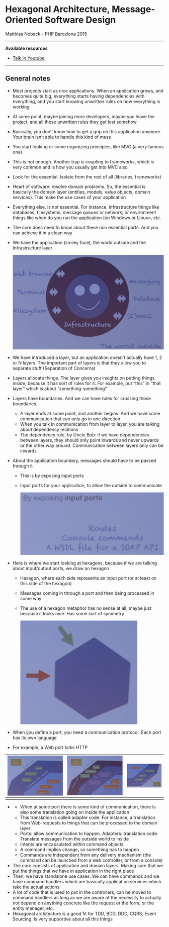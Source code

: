 # Hexagonal Architecture, Message-Oriented Software Design

Matthias Noback - PHP Barcelona 2015

------

**Available resources**

- [Talk in Youtube](http://youtu.be/K1EJBmwg9EQ)

------

## General notes

- Most projects start as nice applications. When an application grows, and becomes quite big, everything starts having dependencies with everything, and you start knowing unwritten rules on how everything is working

- At some point, maybe joining more developers, maybe you leave the project, and all these unwritten rules they get lost somehow

- Basically, you don’t know how to get a grip on this application anymore. Your brain isn’t able to handle this kind of mess

- You start looking or some organizing principles, like MVC (a very famous one)

- This is not enough. Another trap is coupling to frameworks, which is very common and is how you usually get into MVC also

- Look for the essential. Isolate from the rest of all (libraries, frameworks)

- Heart of software: resolve domain problems. So, the essential is basically the domain layer (entities, models, value objects, domain services). This make the use cases of your application

- Everything else, is not essential. For instance, infrastructure things like databases, filesystems, message queues or network; or environment things like when do you run the application (on Windows or Linux=, etc.

- The core does need to know about these non essential parts. And you can achieve it in a clean way

- We have the application (smiley face), the world outside and the Infrastructure layer

  ![Outside world and Application](.assets/2015-phpbcn15-hexagonal-architecture-message-oriented-software-design.md/noback_hexagonal_fig1.png)

- We have introduced a layer, but an application doesn’t actually have 1, 2 or N layers. The important part of layers is that they allow you to separate stuff (Separation of Concerns)

- Layers allocate things. The layer gives you insights on putting things inside, because it has sort of rules for it. For example, put “this” in “that layer” which is about “something-something”

- Layers have boundaries. And we can have rules for crossing those boundaries.

  - A layer ends at some point, and another begins. And we have some communication that can only go in one direction
  - When you talk in communication from layer to layer, you are talking about dependency relations
  - The dependency rule, by Uncle Bob: if we have dependencies between layers, they should only point inwards and never upwards or the other way around. Communication between layers only can be inwards

- About the application boundary, messages should have to be passed through it

  - This is by exposing input ports

  - Input ports for your application, to allow the outside to communicate

    ![Exposing ports](.assets/2015-phpbcn15-hexagonal-architecture-message-oriented-software-design.md/exposing_ports.png)

- Here is where we start looking at hexagons, because if we are talking about input/output ports, we draw an hexagon

  - Hexagon, where each side represents an input port (or at least on this side of the hexagon)

  - Messages coming in through a port and then being processed in some way

  - The use of a hexagon metaphor has no sense at all, maybe just because it looks nice. Has some sort of symmetry

    ![Hexagon ports](.assets/2015-phpbcn15-hexagonal-architecture-message-oriented-software-design.md/hexagon_ports.png)

- When you define a port, you need a communication protocol. Each port has its own language

- For example, a Web port talks HTTP

| ![Application layer Zoom in 1](.assets/2015-phpbcn15-hexagonal-architecture-message-oriented-software-design.md/application_layer_zoom_in_1.png) | ![Application layer Zoom in 2](.assets/2015-phpbcn15-hexagonal-architecture-message-oriented-software-design.md/application_layer_zoom_in_2.png) | ![Application layer Zoom in 3](.assets/2015-phpbcn15-hexagonal-architecture-message-oriented-software-design.md/application_layer_zoom_in_3.png) |
| ------------------------------------------------------------ | ------------------------------------------------------------ | ------------------------------------------------------------ |
|                                                              |                                                              |                                                              |

- 
  - When at some port there is some kind of communication, there is also some translation going on inside the application
  - This translation is called adapter code. For instance, a translation from Web-requests to things that can be processed to the domain layer
  - Ports: allow communication to happen. Adapters: translation code. Translate messages from the outside world to inside
  - Intents are encapsulated within command objects
  - A command implies change, so something has to happen
  - Commands are independent from any delivery mechanism (the command can be launched from a web controller, or from a console)
- The core consists of application and domain layers. Making sure that we put the things that we have in application in the right place
- Then, we have standalone use cases. We can have commands and we have command handlers which are basically application services which take the actual actions
- A lot of code that is used to put in the controllers, can be moved to command handlers as long as we are aware of the necessity to actually not depend on anything concrete like the request or the form, or the entity manager, etc.
- Hexagonal architecture is a good fit for TDD, BDD, DDD, CQRS, Event Sourcing. Is very supportive about all this things

